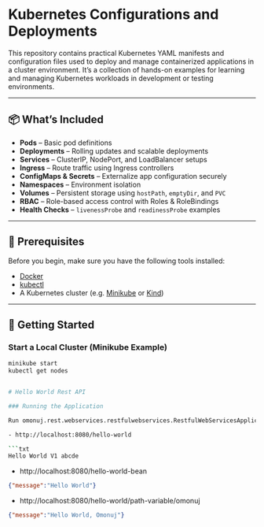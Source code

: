 # Kubernetes Configurations and Deployments

This repository contains practical Kubernetes YAML manifests and configuration files used to deploy and manage containerized applications in a cluster environment. It’s a collection of hands-on examples for learning and managing Kubernetes workloads in development or testing environments.

---

## 📦 What’s Included

- **Pods** – Basic pod definitions  
- **Deployments** – Rolling updates and scalable deployments  
- **Services** – ClusterIP, NodePort, and LoadBalancer setups  
- **Ingress** – Route traffic using Ingress controllers  
- **ConfigMaps & Secrets** – Externalize app configuration securely  
- **Namespaces** – Environment isolation  
- **Volumes** – Persistent storage using `hostPath`, `emptyDir`, and `PVC`  
- **RBAC** – Role-based access control with Roles & RoleBindings  
- **Health Checks** – `livenessProbe` and `readinessProbe` examples  

---

## 🧰 Prerequisites

Before you begin, make sure you have the following tools installed:

- [Docker](https://docs.docker.com/get-docker/)
- [kubectl](https://kubernetes.io/docs/tasks/tools/)
- A Kubernetes cluster (e.g. [Minikube](https://minikube.sigs.k8s.io/docs/) or [Kind](https://kind.sigs.k8s.io/))

---

## 🚀 Getting Started

### Start a Local Cluster (Minikube Example)

```bash
minikube start
kubectl get nodes


# Hello World Rest API

### Running the Application

Run omonuj.rest.webservices.restfulwebservices.RestfulWebServicesApplication as a Java Application.

- http://localhost:8080/hello-world

```txt
Hello World V1 abcde
```

- http://localhost:8080/hello-world-bean

```json
{"message":"Hello World"}
```

- http://localhost:8080/hello-world/path-variable/omonuj

```json
{"message":"Hello World, Omonuj"}
```
